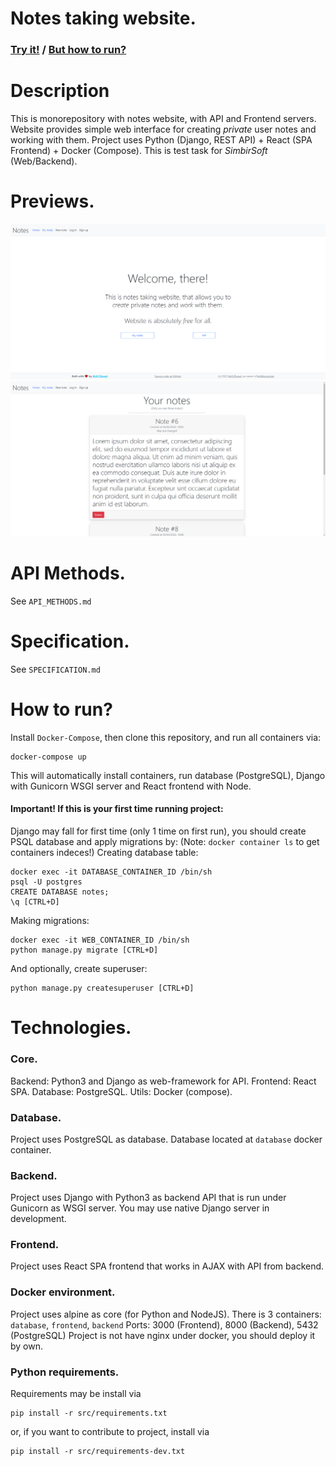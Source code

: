 # Notes taking website.
### [Try it!](http://notes.kirillzhosul.site) / [But how to run?](#how-to-run)

# Description
This is monorepository with notes website, with API and Frontend servers.
Website provides simple web interface for creating *private* user notes and working with them.
Project uses Python (Django, REST API) + React (SPA Frontend) + Docker (Compose).
This is test task for *SimbirSoft* (Web/Backend).

# Previews.
![Home page](/previews/home.png)
![Notes list page](/previews/list.png)

# API Methods.
See `API_METHODS.md`

# Specification.
See `SPECIFICATION.md`

# How to run?
Install `Docker-Compose`, then clone this repository, and run all containers via:
```commandLine
docker-compose up
```
This will automatically install containers, run database (PostgreSQL),  Django with Gunicorn WSGI server and React frontend with Node.
#### Important! If this is your first time running project:
Django may fall for first time (only 1 time on first run), you should create PSQL database and apply migrations by:
(Note: `docker container ls` to get containers indeces!)
Creating database table:
```commandLine
docker exec -it DATABASE_CONTAINER_ID /bin/sh
psql -U postgres
CREATE DATABASE notes;
\q [CTRL+D]
```
Making migrations:
```commandLine
docker exec -it WEB_CONTAINER_ID /bin/sh
python manage.py migrate [CTRL+D]
```
And optionally, create superuser:
```commandLine
python manage.py createsuperuser [CTRL+D]
```

# Technologies.

### Core.
Backend: Python3 and Django as web-framework for API.
Frontend: React SPA.
Database: PostgreSQL.
Utils: Docker (compose).

### Database.
Project uses PostgreSQL as database. Database located at `database` docker container.

### Backend.
Project uses Django with Python3 as backend API that is run under Gunicorn as WSGI server.
You may use native Django server in development.

### Frontend.
Project uses React SPA frontend that works in AJAX with API from backend.

### Docker environment.
Project uses alpine as core (for Python and NodeJS).
There is 3 containers: `database`, `frontend`, `backend`
Ports: 3000 (Frontend), 8000 (Backend), 5432 (PostgreSQL)
Project is not have nginx under docker, you should deploy it by own.

### Python requirements.
Requirements may be install via
```commandLine
pip install -r src/requirements.txt
```
or, if you want to contribute to project, install via
```commandLine
pip install -r src/requirements-dev.txt
```
